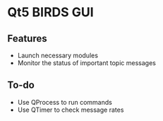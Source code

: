 # Qt5 BIRDS GUI
## Features
- Launch necessary modules
- Monitor the status of important topic messages
## To-do
- Use QProcess to run commands
- Use QTimer to check message rates